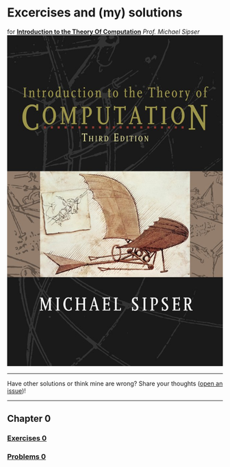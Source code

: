 # Excercises and (my) solutions 
for
**[Introduction to the Theory Of Computation](https://www.amazon.com/Introduction-Theory-Computation-Michael-Sipser/dp/113318779X)**
*Prof. Michael Sipser*
![cover](assets/img/cover.jpg)

-----

Have other solutions or think mine are wrong? Share your thoughts ([open an issue](https://github.com/mharbuz/itttof-exercices/issues/new))! 

-----

## Chapter 0
### [Exercises 0](chapter_00/exercises.md) 
### [Problems 0](chapter_00/problems.md) 
